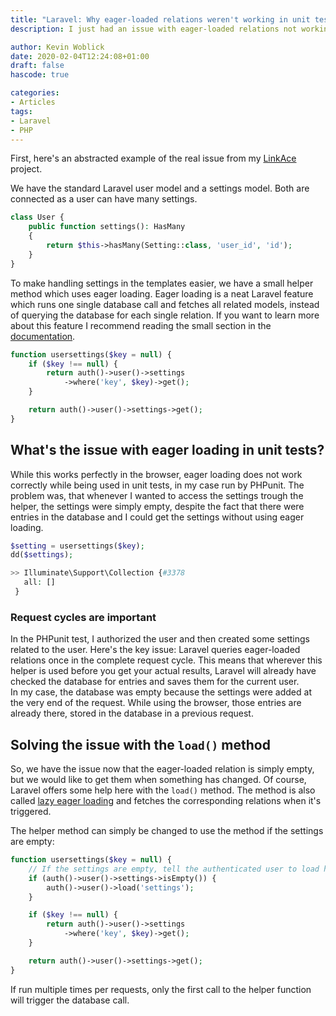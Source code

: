 ```yaml
---
title: "Laravel: Why eager-loaded relations weren't working in unit tests"
description: I just had an issue with eager-loaded relations not working in unit tests. Here's how I solved the issue.

author: Kevin Woblick
date: 2020-02-04T12:24:08+01:00
draft: false
hascode: true

categories:
- Articles
tags:
- Laravel
- PHP
---
```


First, here's an abstracted example of the real issue from my [LinkAce](https://github.com/Kovah/LinkAce) project.

We have the standard Laravel user model and a settings model. Both are connected as a user can have many
settings.

```php
class User {
    public function settings(): HasMany
    {
        return $this->hasMany(Setting::class, 'user_id', 'id');
    }
}
```

To make handling settings in the templates easier, we have a small helper method which uses eager loading.
Eager loading is a neat Laravel feature which runs one single database call and fetches all related models,
instead of querying the database for each single relation. If you want to learn more about this feature I
recommend reading the small section in the [documentation](https://laravel.com/docs/6.x/eloquent-relationships#eager-loading).

```php
function usersettings($key = null) {
    if ($key !== null) {
        return auth()->user()->settings
            ->where('key', $key)->get();
    }

    return auth()->user()->settings->get();
}
```

## What's the issue with eager loading in unit tests?

While this works perfectly in the browser, eager loading does not work correctly while being used in
unit tests, in my case run by PHPunit. The problem was, that whenever I wanted to access the settings
trough the helper, the settings were simply empty, despite the fact that there were entries in the 
database and I could get the settings without using eager loading.

```php
$setting = usersettings($key);
dd($settings);

>> Illuminate\Support\Collection {#3378
   all: []
 }
```

### Request cycles are important

In the PHPunit test, I authorized the user and then created some settings related to the user. Here's the
key issue: Laravel queries eager-loaded relations once in the complete request cycle. This means that
wherever this helper is used before you get your actual results, Laravel will already have checked the 
database for entries and saves them for the current user.  
In my case, the database was empty because the settings were added at the very end of the request. While
using the browser, those entries are already there, stored in the database in a previous request.

## Solving the issue with the `load()` method

So, we have the issue now that the eager-loaded relation is simply empty, but we would like to get them
when something has changed. Of course, Laravel offers some help here with the `load()` method. The method 
is also called [lazy eager loading](https://laravel.com/docs/6.x/eloquent-relationships#lazy-eager-loading)
and fetches the corresponding relations when it's triggered.

The helper method can simply be changed to use the method if the settings are empty:

```php
function usersettings($key = null) {
    // If the settings are empty, tell the authenticated user to load his settings
    if (auth()->user()->settings->isEmpty()) {
        auth()->user()->load('settings');
    }

    if ($key !== null) {
        return auth()->user()->settings
            ->where('key', $key)->get();
    }

    return auth()->user()->settings->get();
}
```

If run multiple times per requests, only the first call to the helper function will trigger the
database call.
